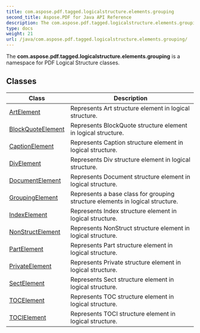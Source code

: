 ```yaml
---
title: com.aspose.pdf.tagged.logicalstructure.elements.grouping
second_title: Aspose.PDF for Java API Reference
description: The com.aspose.pdf.tagged.logicalstructure.elements.grouping  is a namespace for PDF Logical Structure classes.
type: docs
weight: 21
url: /java/com.aspose.pdf.tagged.logicalstructure.elements.grouping/
---
```


The  **com.aspose.pdf.tagged.logicalstructure.elements.grouping**   is a namespace for PDF Logical Structure classes.


## Classes

| Class | Description |
| --- | --- |
| [ArtElement](../com.aspose.pdf.tagged.logicalstructure.elements.grouping/artelement) | Represents Art structure element in logical structure. |
| [BlockQuoteElement](../com.aspose.pdf.tagged.logicalstructure.elements.grouping/blockquoteelement) | Represents BlockQuote structure element in logical structure. |
| [CaptionElement](../com.aspose.pdf.tagged.logicalstructure.elements.grouping/captionelement) | Represents Caption structure element in logical structure. |
| [DivElement](../com.aspose.pdf.tagged.logicalstructure.elements.grouping/divelement) | Represents Div structure element in logical structure. |
| [DocumentElement](../com.aspose.pdf.tagged.logicalstructure.elements.grouping/documentelement) | Represents Document structure element in logical structure. |
| [GroupingElement](../com.aspose.pdf.tagged.logicalstructure.elements.grouping/groupingelement) | Represents a base class for grouping structure elements in logical structure. |
| [IndexElement](../com.aspose.pdf.tagged.logicalstructure.elements.grouping/indexelement) | Represents Index structure element in logical structure. |
| [NonStructElement](../com.aspose.pdf.tagged.logicalstructure.elements.grouping/nonstructelement) | Represents NonStruct structure element in logical structure. |
| [PartElement](../com.aspose.pdf.tagged.logicalstructure.elements.grouping/partelement) | Represents Part structure element in logical structure. |
| [PrivateElement](../com.aspose.pdf.tagged.logicalstructure.elements.grouping/privateelement) | Represents Private structure element in logical structure. |
| [SectElement](../com.aspose.pdf.tagged.logicalstructure.elements.grouping/sectelement) | Represents Sect structure element in logical structure. |
| [TOCElement](../com.aspose.pdf.tagged.logicalstructure.elements.grouping/tocelement) | Represents TOC structure element in logical structure. |
| [TOCIElement](../com.aspose.pdf.tagged.logicalstructure.elements.grouping/tocielement) | Represents TOCI structure element in logical structure. |
